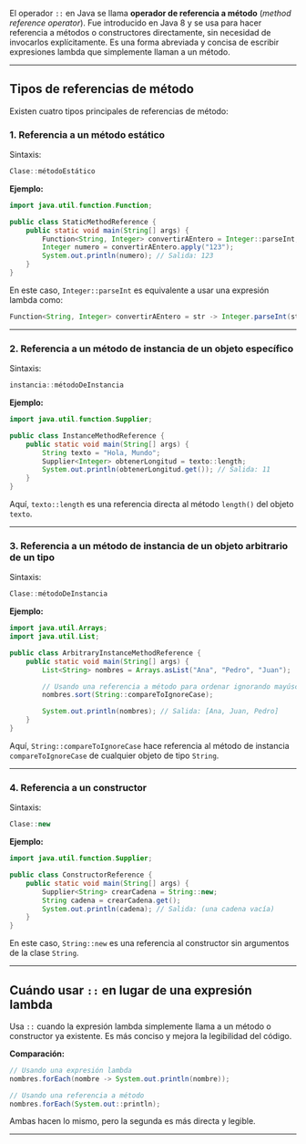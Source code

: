 El operador `::` en Java se llama **operador de referencia a método** (*method reference operator*). Fue introducido en Java 8 y se usa para hacer referencia a métodos o constructores directamente, sin necesidad de invocarlos explícitamente. Es una forma abreviada y concisa de escribir expresiones lambda que simplemente llaman a un método.

---

## **Tipos de referencias de método**
Existen cuatro tipos principales de referencias de método:

### **1. Referencia a un método estático**
Sintaxis:
```java
Clase::métodoEstático
```

**Ejemplo:**
```java
import java.util.function.Function;

public class StaticMethodReference {
    public static void main(String[] args) {
        Function<String, Integer> convertirAEntero = Integer::parseInt;
        Integer numero = convertirAEntero.apply("123");
        System.out.println(numero); // Salida: 123
    }
}
```
En este caso, `Integer::parseInt` es equivalente a usar una expresión lambda como:
```java
Function<String, Integer> convertirAEntero = str -> Integer.parseInt(str);
```

---

### **2. Referencia a un método de instancia de un objeto específico**
Sintaxis:
```java
instancia::métodoDeInstancia
```

**Ejemplo:**
```java
import java.util.function.Supplier;

public class InstanceMethodReference {
    public static void main(String[] args) {
        String texto = "Hola, Mundo";
        Supplier<Integer> obtenerLongitud = texto::length;
        System.out.println(obtenerLongitud.get()); // Salida: 11
    }
}
```
Aquí, `texto::length` es una referencia directa al método `length()` del objeto `texto`.

---

### **3. Referencia a un método de instancia de un objeto arbitrario de un tipo**
Sintaxis:
```java
Clase::métodoDeInstancia
```

**Ejemplo:**
```java
import java.util.Arrays;
import java.util.List;

public class ArbitraryInstanceMethodReference {
    public static void main(String[] args) {
        List<String> nombres = Arrays.asList("Ana", "Pedro", "Juan");

        // Usando una referencia a método para ordenar ignorando mayúsculas
        nombres.sort(String::compareToIgnoreCase);

        System.out.println(nombres); // Salida: [Ana, Juan, Pedro]
    }
}
```
Aquí, `String::compareToIgnoreCase` hace referencia al método de instancia `compareToIgnoreCase` de cualquier objeto de tipo `String`.

---

### **4. Referencia a un constructor**
Sintaxis:
```java
Clase::new
```

**Ejemplo:**
```java
import java.util.function.Supplier;

public class ConstructorReference {
    public static void main(String[] args) {
        Supplier<String> crearCadena = String::new;
        String cadena = crearCadena.get();
        System.out.println(cadena); // Salida: (una cadena vacía)
    }
}
```
En este caso, `String::new` es una referencia al constructor sin argumentos de la clase `String`.

---

## **Cuándo usar `::` en lugar de una expresión lambda**
Usa `::` cuando la expresión lambda simplemente llama a un método o constructor ya existente. Es más conciso y mejora la legibilidad del código.

**Comparación:**
```java
// Usando una expresión lambda
nombres.forEach(nombre -> System.out.println(nombre));

// Usando una referencia a método
nombres.forEach(System.out::println);
```

Ambas hacen lo mismo, pero la segunda es más directa y legible.

---

